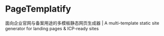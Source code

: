 # PageTemplatify
面向企业官网与备案用途的多模板静态网页生成器 | A multi-template static site generator for landing pages &amp; ICP-ready sites
